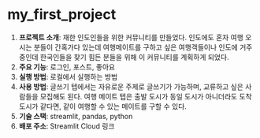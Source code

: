 # my_first_project
1. **프로젝트 소개**: 재한 인도인들을 위한 커뮤니티를 만들었다. 인도에도 혼자 여행 오시는 분들이 간혹가다 있는데 여행메이트를 구하고 싶은 여행객들이나 인도에 거주중인데 한국인들을 찾기 힘든 분들을 위해 이 커뮤니티를 계획하게 되었다.
2. **주요 기능**: 로그인, 포스트, 좋아요
3. **실행 방법**: 로컬에서 실행하는 방법
4. **사용 방법**: 글쓰기 텝에서는 자유로운 주제로 글쓰기가 가능하며, 교류하고 싶은 사람들을 모집해도 된다. 여행 메이트 텝은 출발 도시가 동일 도시가 아니더라도 도착 도시가 같다면, 같이 여행할 수 있는 메이트를 구할 수 있다.
5. **기술 스택**: streamlit, pandas, python
6. **배포 주소**: Streamlit Cloud 링크
